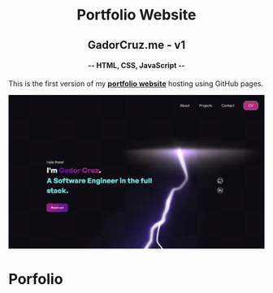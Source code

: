 <h1 align="center">Portfolio Website</h1>

<h2 align="center">GadorCruz.me - v1</h2>
<h4 align="center">-- HTML, CSS, JavaScript --</h4>

This is the first version of my [**portfolio website**](https://www.gadorcruz.me) hosting using GitHub pages.

![](img/preview.png)
# Porfolio
